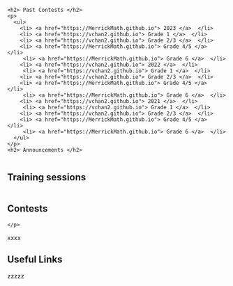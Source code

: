 <div class="row">
  <div class="column">
   
    <h2> Past Contests </h2>
    <p>
      <ul>
        <li> <a href="https://MerrickMath.github.io"> 2023 </a>  </li>
        <li> <a href="https://vchan2.github.io"> Grade 1 </a>  </li>
        <li> <a href="https://vchan2.github.io"> Grade 2/3 </a>  </li>
        <li> <a href="https://MerrickMath.github.io"> Grade 4/5 </a>  </li>
         <li> <a href="https://MerrickMath.github.io"> Grade 6 </a>  </li>
        <li> <a href="https://vchan2.github.io"> 2022 </a>  </li>
         <li> <a href="https://vchan2.github.io"> Grade 1 </a>  </li>
        <li> <a href="https://vchan2.github.io"> Grade 2/3 </a>  </li>
        <li> <a href="https://MerrickMath.github.io"> Grade 4/5 </a>  </li>
         <li> <a href="https://MerrickMath.github.io"> Grade 6 </a>  </li>
        <li> <a href="https://vchan2.github.io"> 2021 </a>  </li>
         <li> <a href="https://vchan2.github.io"> Grade 1 </a>  </li>
        <li> <a href="https://vchan2.github.io"> Grade 2/3 </a>  </li>
        <li> <a href="https://MerrickMath.github.io"> Grade 4/5 </a>  </li>
         <li> <a href="https://MerrickMath.github.io"> Grade 6 </a>  </li>
      </ul> 
    </p>
    <h2> Announcements </h2>
  </div>
  <div class="column">
    <h2> Training sessions </h2>
    <p>
      
    
  </div>
  <div class="column">
    <h2> Contests </h2><p>
     
    </p>
</div></div>

<div class="row">
 <div class="column">
    xxxx
</div>

<div class="row">
 <div class="column">
    <h2> Useful Links </h2>
  zzzzz
</div></div>
